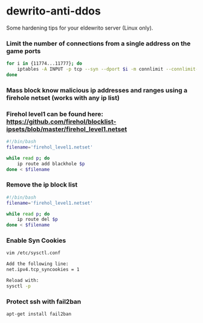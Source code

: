 # dewrito-anti-ddos
Some hardening tips for your eldewrito server (Linux only).


### Limit the number of connections from a single address on the game ports
```bash
for i in {11774...11777}; do 
    iptables -A INPUT -p tcp --syn --dport $i -m connlimit --connlimit-above 3 -j DROP;
done
```


### Mass block know malicious ip addresses and ranges using a firehole netset (works with any ip list)
### Firehol level1 can be found here: https://github.com/firehol/blocklist-ipsets/blob/master/firehol_level1.netset
```bash
#!/bin/bash
filename='firehol_level1.netset'

while read p; do
    ip route add blackhole $p
done < $filename
```


### Remove the ip block list
```bash
#!/bin/bash
filename='firehol_level1.netset'

while read p; do
    ip route del $p
done < $filename
```

### Enable Syn Cookies
```bash
vim /etc/sysctl.conf

Add the following line:
net.ipv4.tcp_syncookies = 1

Reload with:
sysctl -p
```

### Protect ssh with fail2ban
```bash
apt-get install fail2ban
```
